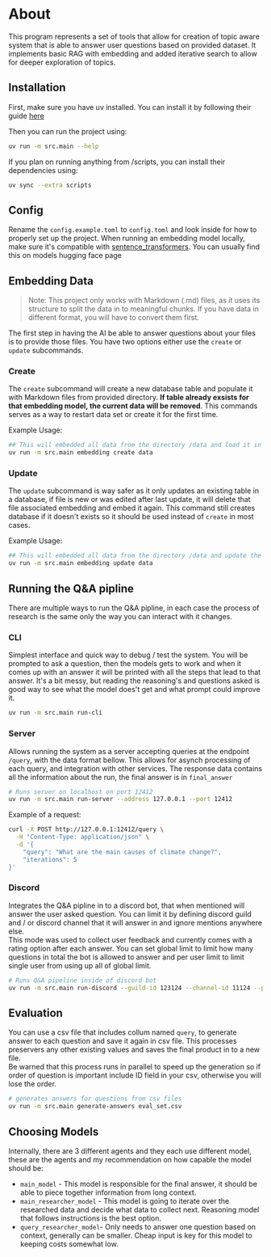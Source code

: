 # About 

This program represents a set of tools that allow for creation of topic aware system that is able to answer user questions based on provided dataset. It implements basic RAG with embedding and added iterative search to allow for deeper exploration of topics. 

## Installation

First, make sure you have uv installed. You can install it by following their guide [here](https://docs.astral.sh/uv/getting-started/installation/)

Then you can run the project using:
```bash
uv run -m src.main --help
```

If you plan on running anything from /scripts, you can install their dependencies using:
```bash
uv sync --extra scripts
```

## Config 

Rename the `config.example.toml` to `config.toml` and look inside for how to properly set up the project. 
When running an embedding model locally, make sure it's compatible with [sentence_transformers](https://www.sbert.net/). You can usually find this on models hugging face page

## Embedding Data 

> Note: This project only works with Markdown (.md) files, as it uses its structure to split the data in to meaningful chunks. If you have data in different format, you will have to convert them first.

The first step in having the AI be able to answer questions about your files is to provide those files. You have two options either use the `create` or `update` subcommands. 

### Create

The `create` subcommand will create a new database table and populate it with Markdown files from provided directory. **If table already exsists for that embedding model, the current data will be removed**. This commands serves as a way to restart data set or create it for the first time. 

Example Usage:
```bash
## This will embedded all data from the directory /data and load it in to postgres database
uv run -m src.main embedding create data
```


### Update 
The `update` subcommand is way safer as it only updates an existing table in a database, if file is new or was edited after last update, it will delete that file associated embedding and embed it again. This command still creates database if it doesn't exists so it should be used instead of `create` in most cases.

Example Usage:
```bash
## This will embedded all data from the directory /data and update the postgres database according
uv run -m src.main embedding update data
```


## Running the Q&A pipline 

There are multiple ways to run the Q&A pipline, in each case the process of research is the same only the way you can interact with it changes. 

### CLI 

Simplest interface and quick way to debug / test the system. You will be prompted to ask a question, then the models gets to work and when it comes up with an answer it will be printed with all the steps that lead to that answer. It's a bit messy, but reading the reasoning's and questions asked is good way to see what the model does't get and what prompt could improve it. 

```bash
uv run -m src.main run-cli
```

### Server

Allows running the system as a server accepting queries at the endpoint `/query`, with the data format bellow. This allows for asynch processing of each query, and integration with other services. The response data contains all the information about the run, the final answer is in `final_answer`


```bash
# Runs server on localhost on port 12412
uv run -m src.main run-server --address 127.0.0.1 --port 12412
```

Example of a request:
```bash
curl -X POST http://127.0.0.1:12412/query \
  -H "Content-Type: application/json" \
  -d '{
    "query": "What are the main causes of climate change?",
    "iterations": 5
}'
```
### Discord

Integrates the Q&A pipline in to a discord bot, that when mentioned will answer the user asked question. 
You can limit it by defining discord guild and / or discord channel that it will answer in and ignore mentions anywhere else.  
This mode was used to collect user feedback and currently comes with a rating option after each answer.
You can set global limit to limit how many questions in total the bot is allowed to answer and per user limit to limit single user from using up all of global limit. 

```bash
# Runs Q&A pipeline inside of discord bot 
uv run -m src.main run-discord --guild-id 123124 --channel-id 11124 --per-user-limi 5 --global-limit 100
```

## Evaluation 

You can use a csv file that includes collum named `query`, to generate answer to each question and save it again in csv file. 
This processes preservers any other existing values and saves the final product in to a new file.  
Be warned that this process runs in parallel to speed up the generation so if order of question is important include ID field in your csv, otherwise you will lose the order. 

```bash
# generates answers for questions from csv files
uv run -m src.main generate-answers eval_set.csv
```

## Choosing Models

Internally, there are 3 different agents and they each use different model, these are the agents and my recommendation on how capable the model should be:

- `main_model` - This model is responsible for the final answer, it should be able to piece together information from long context.
- `main_researcher_model` - This model is going to iterate over the researched data and decide what data to collect next. Reasoning model that follows instructions is the best option.
- `query_researcher_model`- Only needs to answer one question based on context, generally can be smaller. Cheap input is key for this model to keeping costs somewhat low.